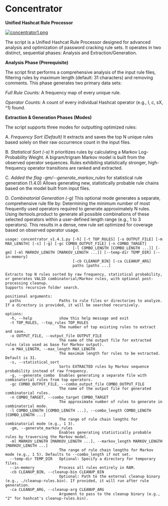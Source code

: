 # Concentrator
**Unified Hashcat Rule Processor**

[![concentrator1.png](https://i.postimg.cc/h4xnzmfk/concentrator1.png)](https://postimg.cc/G9cV6HPK)

The script is a Unified Hashcat Rule Processor designed for advanced analysis and optimization of password cracking rule sets. It operates in two distinct, sequential phases: Analysis and Extraction/Generation.


**Analysis Phase (Prerequisite)**

The script first performs a comprehensive analysis of the input rule files, filtering rules by maximum length (default: 31 characters) and removing comments. This phase generates two primary data sets:

*Full Rule Counts:* A frequency map of every unique rule.

*Operator Counts:* A count of every individual Hashcat operator (e.g., l, c, sX, ^1) found.


**Extraction & Generation Phases (Modes)**

The script supports three modes for outputting optimized rules:

A. *Frequency Sort (Default)*
It extracts and saves the top N unique rules based solely on their raw occurrence count in the input files.

B. *Statistical Sort (-s)*
It prioritizes rules by calculating a Markov Log-Probability Weight. A bigram/trigram Markov model is built from the observed operator sequences. Rules exhibiting statistically stronger, high-frequency operator transitions are ranked and extracted.

C. *Added the flag -gm/--generate_markov_rules* for statistical rule generation (1.4.0)
Allows generating new, statistically probable rule chains based on the model built from input files.

D. *Combinatorial Generation (-g)*
This optional mode generates a separate, comprehensive rule file by:
Determining the minimum number of most frequently used operators required to generate approximately N rules.
Using itertools.product to generate all possible combinations of these selected operators within a user-defined length range (e.g., 1 to 3 operators).
This results in a dense, new rule set optimized for coverage based on observed operator usage.

```
usage: concentrator_v1.4.1.py [-h] [-t TOP_RULES] [-o OUTPUT_FILE] [-m MAX_LENGTH] [-s] [-g] [-gc COMBO_OUTPUT_FILE] [-n COMBO_TARGET]
                              [-l COMBO_LENGTH [COMBO_LENGTH ...]] [-gm] [-ml MARKOV_LENGTH [MARKOV_LENGTH ...]] [--temp-dir TEMP_DIR] [--in-memory]
                              [-cb CLEANUP_BIN] [-ca CLEANUP_ARG]
                              paths [paths ...]

Extracts top N rules sorted by raw frequency, statistical probability, or generates VALID combinatorial/Markov rules, with optional post-processing cleanup.
Supports recursive folder search.

positional arguments:
  paths                 Paths to rule files or directories to analyze. If a directory is provided, it will be searched recursively.

options:
  -h, --help            show this help message and exit
  -t TOP_RULES, --top_rules TOP_RULES
                        The number of top existing rules to extract and save.
  -o OUTPUT_FILE, --output_file OUTPUT_FILE
                        The name of the output file for extracted rules (also used as base for Markov output).
  -m MAX_LENGTH, --max_length MAX_LENGTH
                        The maximum length for rules to be extracted. Default is 31.
  -s, --statistical_sort
                        Sorts EXTRACTED rules by Markov sequence probability instead of raw frequency.
  -g, --generate_combo  Enables generating a separate file with combinatorial rules from top operators.
  -gc COMBO_OUTPUT_FILE, --combo_output_file COMBO_OUTPUT_FILE
                        The name of the output file for generated combinatorial rules.
  -n COMBO_TARGET, --combo_target COMBO_TARGET
                        The approximate number of rules to generate in combinatorial mode.
  -l COMBO_LENGTH [COMBO_LENGTH ...], --combo_length COMBO_LENGTH [COMBO_LENGTH ...]
                        The range of rule chain lengths for combinatorial mode (e.g., 1 3).
  -gm, --generate_markov_rules
                        Enables generating statistically probable rules by traversing the Markov model.
  -ml MARKOV_LENGTH [MARKOV_LENGTH ...], --markov_length MARKOV_LENGTH [MARKOV_LENGTH ...]
                        The range of rule chain lengths for Markov mode (e.g., 1 5). Defaults to --combo_length if not set.
  --temp-dir TEMP_DIR   Optional: Specify a directory for temporary files.
  --in-memory           Process all rules entirely in RAM.
  -cb CLEANUP_BIN, --cleanup-bin CLEANUP_BIN
                        Optional: Path to the external cleanup binary (e.g., ./cleanup-rules.bin). If provided, it will run after rule generation.
  -ca CLEANUP_ARG, --cleanup-arg CLEANUP_ARG
                        Argument to pass to the cleanup binary (e.g., "2" for hashcat's cleanup-rules.bin).


